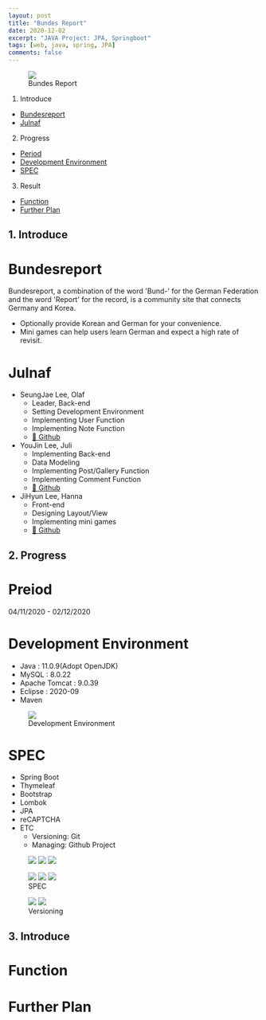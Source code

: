 ```yaml
---
layout: post
title: "Bundes Report"
date: 2020-12-02
excerpt: "JAVA Project: JPA, Springboot"
tags: [web, java, spring, JPA]
comments: false
---
```


  <figure>
	  <img src="/assets/img/posts/bundes_report/bundesreport-logo.png">
	<figcaption>Bundes Report</figcaption>
  </figure>

1. Introduce
  * [Bundesreport](#bundesreport)
  * [Julnaf](#julnaf)
2. Progress
  * [Period](#period)
  * [Development Environment](#development-environment)
  * [SPEC](#spec)
3. Result
  * [Function](#function)
  * [Further Plan](#further-plan)


## 1. Introduce

# Bundesreport
Bundesreport, a combination of the word 'Bund-' for the German Federation and the word 'Report' for the record, is a community site that connects Germany and Korea.
  * Optionally provide Korean and German for your convenience.
  * Mini games can help users learn German and expect a high rate of revisit.

# Julnaf
  * SeungJae Lee, Olaf
    - Leader, Back-end
    - Setting Development Environment
    - Implementing User Function
    - Implementing Note Function
    - <a href="https://github.com/veritas0806">🔗 Github</a>
  * YouJin Lee, Juli
    - Implementing Back-end
    - Data Modeling
    - Implementing Post/Gallery Function
    - Implementing Comment Function
    - <a href="https://github.com/dev-ujin">🔗 Github</a>
  * JiHyun Lee, Hanna
    - Front-end
    - Designing Layout/View
    - Implementing mini games
    - <a href="https://github.com/leehuhlee">🔗 Github</a>


## 2. Progress

# Preiod
04/11/2020 - 02/12/2020

# Development Environment
  * Java : 11.0.9(Adopt OpenJDK)
  * MySQL : 8.0.22
  * Apache Tomcat : 9.0.39
  * Eclipse : 2020-09
  * Maven
  <figure>
	  <a href="/assets/img/posts/bundes_report/de.png"><img src="/assets/img/posts/bundes_report/de.png"></a>
  <figcaption>Development Environment</figcaption>
  </figure>

# SPEC
  * Spring Boot
  * Thymeleaf
  * Bootstrap
  * Lombok
  * JPA
  * reCAPTCHA
  * ETC
    - Versioning: Git
    - Managing: Github Project
  <figure class="third">
	  <img src="/assets/img/posts/bundes_report/spring_boot.png">
    <img src="/assets/img/posts/bundes_report/thymeleaf.png">
    <img src="/assets/img/posts/bundes_report/bootstrap.png">
  </figure>
  <figure class="third">
    <img src="/assets/img/posts/bundes_report/lombok.png">
    <img src="/assets/img/posts/bundes_report/JPA_Hibernate.png">
    <img src="/assets/img/posts/bundes_report/reCAPTCHA.png">
  <figcaption>SPEC</figcaption>
  </figure>
  <figure class="half">
    <img src="/assets/img/posts/bundes_report/github.png">
    <img src="/assets/img/posts/bundes_report/github_project.png">
  <figcaption>Versioning</figcaption>
  </figure>

## 3. Introduce

# Function

# Further Plan
